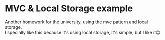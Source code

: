 # MVC & Local Storage example

Another homework for the university, using the mvc pattern and local storage.  
I specially like this because it's using local storage, it's simple, but I like it😊
